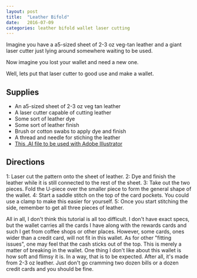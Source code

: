 ```yaml
---
layout: post
title:  "Leather Bifold"
date:   2016-07-09
categories: leather bifold wallet laser cutting
---
```


Imagine you have a a5-sized sheet of 2-3 oz veg-tan leather and a giant laser cutter just lying around somewhere waiting to be used.

Now imagine you lost your wallet and need a new one.

Well, lets put that laser cutter to good use and make a wallet.

## Supplies
* An a5-sized sheet of 2-3 oz veg tan leather
* A laser cutter capable of cutting leather
* Some sort of leather dye
* Some sort of leather finish
* Brush or cotton swabs to apply dye and finish
* A thread and needle for stiching the leather
* [This .AI file to be used with Adobe Illustrator](/downloads/bifoldv5.ai)

## Directions
1: Laser cut the pattern onto the sheet of leather.
2: Dye and finish the leather while it is still connected to the rest of the sheet.
3: Take out the two pieces. Fold the U-piece over the smaller piece to form the general shape of the wallet.
4: Start a saddle stitch on the top of the card pockets. You could use a clamp to make this easier for yourself.
5: Once you start stitching the side, remember to get all three pieces of leather. 

All in all, I don't think this tutorial is all too difficult. I don't have exact specs, but the wallet carries all the cards I have along with the rewards cards and such I get from coffee shops or other places. However, some cards, ones wider than a credit card, will not fit in this wallet. As for other "fitting issues", one may feel that the cash sticks out of the top. This is merely a matter of breaking in the wallet. One thing I don't like about this wallet is how soft and flimsy it is. In a way, that is to be expected. After all, it's made from 2-3 oz leather. Just don't go cramming two dozen bills or a dozen credit cards and you should be fine.